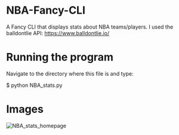 # NBA-Fancy-CLI
A Fancy CLI that displays stats about NBA teams/players. I used the balldontlie API: https://www.balldontlie.io/ 

# Running the program
Navigate to the directory where this file is and type:

$ python NBA_stats.py

# Images

![NBA_stats_homepage](https://user-images.githubusercontent.com/73140191/122858995-21617e00-d2d0-11eb-87fd-f6a9278e10ac.jpg)
